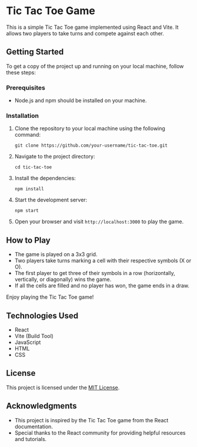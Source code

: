 # Tic Tac Toe Game

This is a simple Tic Tac Toe game implemented using React and Vite. It allows two players to take turns and compete against each other.

## Getting Started

To get a copy of the project up and running on your local machine, follow these steps:

### Prerequisites

- Node.js and npm should be installed on your machine.

### Installation

1. Clone the repository to your local machine using the following command:

   ```
   git clone https://github.com/your-username/tic-tac-toe.git
   ```

2. Navigate to the project directory:

   ```
   cd tic-tac-toe
   ```

3. Install the dependencies:

   ```
   npm install
   ```

4. Start the development server:

   ```
   npm start
   ```

5. Open your browser and visit `http://localhost:3000` to play the game.

## How to Play

- The game is played on a 3x3 grid.
- Two players take turns marking a cell with their respective symbols (X or O).
- The first player to get three of their symbols in a row (horizontally, vertically, or diagonally) wins the game.
- If all the cells are filled and no player has won, the game ends in a draw.

Enjoy playing the Tic Tac Toe game!

## Technologies Used

- React
- Vite (Build Tool)
- JavaScript
- HTML
- CSS


## License

This project is licensed under the [MIT License](LICENSE).

## Acknowledgments

- This project is inspired by the Tic Tac Toe game from the React documentation.
- Special thanks to the React community for providing helpful resources and tutorials.
